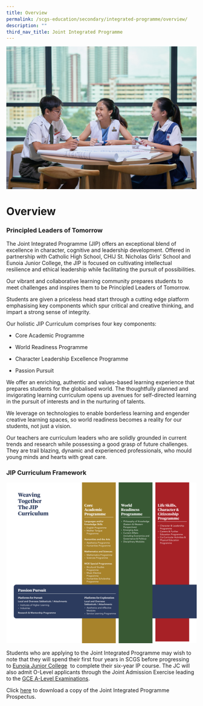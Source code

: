 ```yaml
---
title: Overview
permalink: /scgs-education/secondary/integrated-programme/overview/
description: ""
third_nav_title: Joint Integrated Programme
---
```

![](/images/IP-overview.jpg)
# **Overview**

### Principled Leaders of Tomorrow

The Joint Integrated Programme (JIP) offers an exceptional blend of excellence in character, cognitive and leadership development. Offered in partnership with Catholic High School, CHIJ St. Nicholas Girls’ School and Eunoia Junior College, the JIP is focused on cultivating intellectual resilience and ethical leadership while facilitating the pursuit of possibilities.

Our vibrant and collaborative learning community prepares students to meet challenges and inspires them to be Principled Leaders of Tomorrow.

Students are given a priceless head start through a cutting edge platform emphasising key components which spur critical and creative thinking, and impart a strong sense of integrity.

Our holistic JIP Curriculum comprises four key components:

*   Core Academic Programme

*   World Readiness Programme

*   Character Leadership Excellence Programme

*   Passion Pursuit

We offer an enriching, authentic and values-based learning experience that prepares students for the globalised world. The thoughtfully planned and invigorating learning curriculum opens up avenues for self-directed learning in the pursuit of interests and in the nurturing of talents.

We leverage on technologies to enable borderless learning and engender creative learning spaces, so world readiness becomes a reality for our students, not just a vision.

Our teachers are curriculum leaders who are solidly grounded in current trends and research while possessing a good grasp of future challenges. They are trail blazing, dynamic and experienced professionals, who mould young minds and hearts with great care.

### JIP Curriculum Framework

![](/images/JIPCurriculum.png)

Students who are applying to the Joint Integrated Programme may wish to note that they will spend their first four years in SCGS before progressing to [Eunoia Junior College](http://eunoiajc.moe.edu.sg/)  to complete their six-year IP course. The JC will also admit O-Level applicants through the Joint Admission Exercise leading to the [GCE A-Level Examinations](https://eunoiajc.moe.edu.sg/2018-alevel/).

Click [here](https://issuu.com/scgss/docs/jip\_prospectus\_4th\_edition\_single\_page) to download a copy of the Joint Integrated Programme Prospectus.